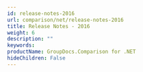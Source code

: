 ```yaml
---
id: release-notes-2016
url: comparison/net/release-notes-2016
title: Release Notes - 2016
weight: 6
description: ""
keywords: 
productName: GroupDocs.Comparison for .NET
hideChildren: False
---
```

